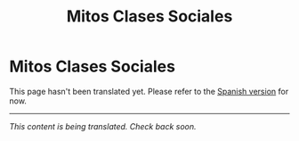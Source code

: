 ﻿---
title: Mitos Clases Sociales
---

<!-- TODO: translation missing -->

# Mitos Clases Sociales

This page hasn't been translated yet. Please refer to the [Spanish version](/es/mitos-clases-sociales) for now.

---

*This content is being translated. Check back soon.*
